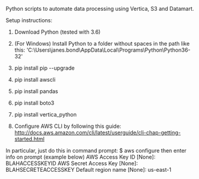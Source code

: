 Python scripts to automate data processing using Vertica, S3 and Datamart.

Setup instructions:
1. Download Python (tested with 3.6)
2. (For Windows) Install Python to a folder without spaces in the path like this:
'C:\\Users\\janes.bond\\AppData\\Local\\Programs\\Python\\Python36-32'
3. pip install pip --upgrade
4. pip install awscli
5. pip install pandas
6. pip install boto3
7. pip install vertica_python

8. Configure AWS CLI by following this guide:
http://docs.aws.amazon.com/cli/latest/userguide/cli-chap-getting-started.html

In particular, just do this in command prompt:
$ aws configure
then enter info on prompt (example below)
AWS Access Key ID [None]: BLAHACCESSKEYID
AWS Secret Access Key [None]: BLAHSECRETEACCESSKEY
Default region name [None]: us-east-1
